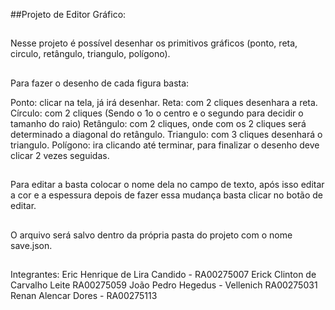 ##Projeto de Editor Gráfico:

##

Nesse projeto é possível desenhar os primitivos gráficos (ponto, reta, circulo, retângulo, triangulo, polígono).

##

Para fazer o desenho de cada figura basta:

Ponto: clicar na tela, já irá desenhar.
Reta: com 2 cliques desenhara a reta.
Círculo: com 2 cliques (Sendo o 1o o centro e o segundo para decidir o tamanho do raio)
Retângulo: com 2 cliques, onde com os 2 cliques será determinado a diagonal do retângulo.
Triangulo: com 3 cliques desenhará o triangulo.
Polígono: ira clicando até terminar, para finalizar o desenho deve clicar 2 vezes seguidas.

## 

Para editar a basta colocar o nome dela no campo de texto, após isso editar a cor e a espessura depois de fazer essa mudança basta clicar no botão de editar.

##

O arquivo será salvo dentro da própria pasta do projeto com o nome save.json.

## 

Integrantes: 
Eric Henrique de Lira Candido - RA00275007
Erick Clinton de Carvalho Leite RA00275059
João Pedro Hegedus - Vellenich RA00275031
Renan Alencar Dores - RA00275113
